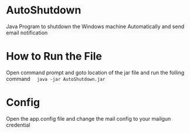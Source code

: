 # AutoShutdown
Java Program to shutdown the Windows machine Automatically and send email notification
# How to Run the File
Open command prompt and goto location of the jar file and run the folling command
```  java -jar AutoShutdown.jar```
# Config
Open the app.config file and change the mail config to your mailgun credential
